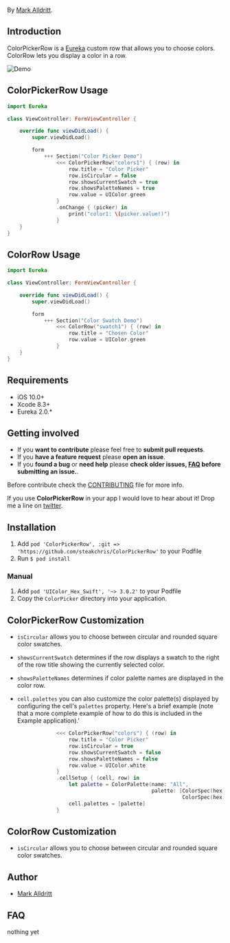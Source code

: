 By [Mark Alldritt](http://markalldritt.com).

## Introduction

ColorPickerRow is a [Eureka](https://github.com/xmartlabs/Eureka) custom row that allows you to choose colors.  ColorRow lets you display a color in a row.

![Demo](Screenshots/ColorPicker.gif)

## ColorPickerRow Usage

```swift
import Eureka

class ViewController: FormViewController {

    override func viewDidLoad() {
        super.viewDidLoad()

        form
            +++ Section("Color Picker Demo")
                <<< ColorPickerRow("colors1") { (row) in
                    row.title = "Color Picker"
                    row.isCircular = false
                    row.showsCurrentSwatch = true
                    row.showsPaletteNames = true
                    row.value = UIColor.green
                }
                .onChange { (picker) in
                    print("color1: \(picker.value!)")
                }
    }
}
```

## ColorRow Usage

```swift
import Eureka

class ViewController: FormViewController {

    override func viewDidLoad() {
        super.viewDidLoad()

        form
            +++ Section("Color Swatch Demo")
                <<< ColorRow("swatch1") { (row) in
                    row.title = "Chosen Color"
                    row.value = UIColor.green
                }
    }
}
```

## Requirements

* iOS 10.0+
* Xcode 8.3+
* Eureka 2.0.*

## Getting involved

* If you **want to contribute** please feel free to **submit pull requests**.
* If you **have a feature request** please **open an issue**.
* If you **found a bug** or **need help** please **check older issues, [FAQ](#faq) before submitting an issue.**.

Before contribute check the [CONTRIBUTING](https://github.com/EurekaCommunity/ImageRow/blob/master/CONTRIBUTING.md) file for more info.

If you use **ColorPickerRow** in your app I would love to hear about it! Drop me a line on [twitter](https://twitter.com/alldritt).

## Installation

1. Add `pod 'ColorPickerRow', :git => 'https://github.com/steakchris/ColorPickerRow'` to your Podfile
2. Run `$ pod install`

### Manual

1. Add `pod 'UIColor_Hex_Swift', '~> 3.0.2'` to your Podfile
2. Copy the `ColorPicker` directory into your application.

## ColorPickerRow Customization

- `isCircular` allows you to choose between circular and rounded square color swatches.

- `showsCurrentSwatch` determines if the row displays a swatch to the right of the row title showing the currently selected color.

- `showsPaletteNames` determines if color palette names are displayed in the color row.

- `cell.palettes` you can also customize the color palette(s) displayed by configuring the cell's `palettes` property.  Here's a brief example (note that a more complete example of how to do this is included in the Example application).'

```swift
                <<< ColorPickerRow("colors") { (row) in
                    row.title = "Color Picker"
                    row.isCircular = true
                    row.showsCurrentSwatch = false
                    row.showsPaletteNames = false
                    row.value = UIColor.white
                }
                .cellSetup { (cell, row) in
                    let palette = ColorPalette(name: "All",
                                               palette: [ColorSpec(hex: "#ffffff", name: "White"),
                                                         ColorSpec(hex: "#000000", name: "Black")])
                    cell.palettes = [palette]
                }
```

## ColorRow Customization

- `isCircular` allows you to choose between circular and rounded square color swatches.


## Author

- [Mark Alldritt](http://markalldritt.com)

## FAQ

nothing yet
